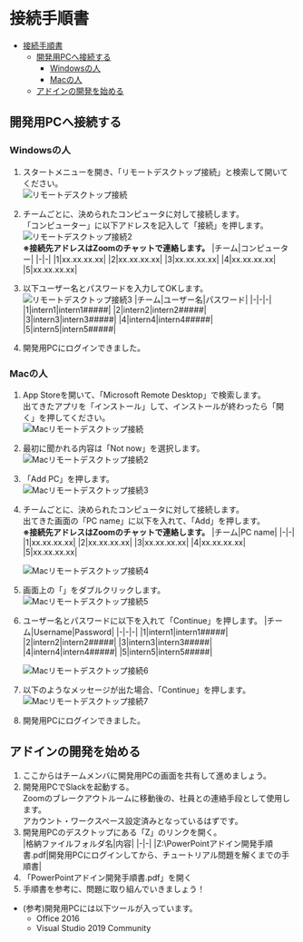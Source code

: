 # 接続手順書
- [接続手順書](#接続手順書)
  - [開発用PCへ接続する](#開発用pcへ接続する)
    - [Windowsの人](#windowsの人)
    - [Macの人](#macの人)
  - [アドインの開発を始める](#アドインの開発を始める)

## 開発用PCへ接続する
### Windowsの人
1. スタートメニューを開き、「リモートデスクトップ接続」と検索して開いてください。  
  ![リモートデスクトップ接続](img/remote.png)

1. チームごとに、決められたコンピュータに対して接続します。  
  「コンピューター」に以下アドレスを記入して「接続」を押します。  
  ![リモートデスクトップ接続2](img/remote2.png)  
  __※接続先アドレスはZoomのチャットで連絡します。__
    |チーム|コンピューター|
    |-|-|
    |1|xx.xx.xx.xx|
    |2|xx.xx.xx.xx|
    |3|xx.xx.xx.xx|
    |4|xx.xx.xx.xx|
    |5|xx.xx.xx.xx|
1. 以下ユーザー名とパスワードを入力してOKします。  
  ![リモートデスクトップ接続3](img/remote3.png)
    |チーム|ユーザー名|パスワード|
    |-|-|-|
    |1|intern1|intern1#####|
    |2|intern2|intern2#####|
    |3|intern3|intern3#####|
    |4|intern4|intern4#####|
    |5|intern5|intern5#####|
1. 開発用PCにログインできました。
### Macの人
1. App Storeを開いて、「Microsoft Remote Desktop」で検索します。  
    出てきたアプリを「インストール」して、インストールが終わったら「開く」を押してください。  
  ![Macリモートデスクトップ接続](img/mac_remote.png)

1. 最初に聞かれる内容は「Not now」を選択します。  
  ![Macリモートデスクトップ接続2](img/mac_remote2.png)

1. 「Add PC」を押します。  
  ![Macリモートデスクトップ接続3](img/mac_remote3.png)
1. チームごとに、決められたコンピュータに対して接続します。  
  出てきた画面の「PC name」に以下を入れて、「Add」を押します。  
  __※接続先アドレスはZoomのチャットで連絡します。__
    |チーム|PC name|
    |-|-|
    |1|xx.xx.xx.xx|
    |2|xx.xx.xx.xx|
    |3|xx.xx.xx.xx|
    |4|xx.xx.xx.xx|
    |5|xx.xx.xx.xx|

    ![Macリモートデスクトップ接続4](img/mac_remote4.png)
1. 画面上の「」をダブルクリックします。  
  ![Macリモートデスクトップ接続5](img/mac_remote5.png)
1. ユーザー名とパスワードに以下を入れて「Continue」を押します。
    |チーム|Username|Password|
    |-|-|-|
    |1|intern1|intern1#####|
    |2|intern2|intern2#####|
    |3|intern3|intern3#####|
    |4|intern4|intern4#####|
    |5|intern5|intern5#####|  

    ![Macリモートデスクトップ接続6](img/mac_remote6.png)
1. 以下のようなメッセージが出た場合、「Continue」を押します。  
  ![Macリモートデスクトップ接続7](img/mac_remote7.png)
1. 開発用PCにログインできました。

## アドインの開発を始める
1. ここからはチームメンバに開発用PCの画面を共有して進めましょう。
1. 開発用PCでSlackを起動する。  
  Zoomのブレークアウトルームに移動後の、社員との連絡手段として使用します。  
  アカウント・ワークスペース設定済みとなっているはずです。
1. 開発用PCのデスクトップにある「Z」のリンクを開く。  
    |格納ファイルフォルダ名|内容|
    |-|-|
    |Z:\PowerPointアドイン開発手順書.pdf|開発用PCにログインしてから、チュートリアル問題を解くまでの手順書|
1. 「PowerPointアドイン開発手順書.pdf」を開く
1. 手順書を参考に、問題に取り組んでいきましょう！
* (参考)開発用PCには以下ツールが入っています。
  * Office 2016
  * Visual Studio 2019 Community

